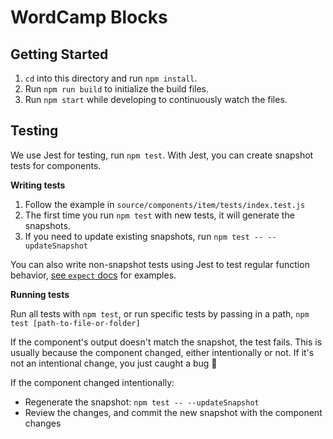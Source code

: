 # WordCamp Blocks

## Getting Started

1. `cd` into this directory and run `npm install`.
2. Run `npm run build` to initialize the build files.
3. Run `npm start`  while developing to continuously watch the files.

## Testing

We use Jest for testing, run `npm test`. With Jest, you can create snapshot tests for components.

**Writing tests**

1. Follow the example in `source/components/item/tests/index.test.js`
2. The first time you run `npm test` with new tests, it will generate the snapshots.
3. If you need to update existing snapshots, run `npm test -- --updateSnapshot`

You can also write non-snapshot tests using Jest to test regular function behavior, [see `expect` docs](https://jestjs.io/docs/en/expect) for examples.

**Running tests**

Run all tests with `npm test`, or run specific tests by passing in a path, `npm test [path-to-file-or-folder]`

If the component's output doesn't match the snapshot, the test fails. This is usually because the component changed, either intentionally or not. If it's not an intentional change, you just caught a bug 🙂

If the component changed intentionally:

- Regenerate the snapshot: `npm test -- --updateSnapshot`
- Review the changes, and commit the new snapshot with the component changes
